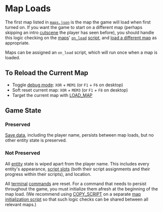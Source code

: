 # Map Loads

The first map listed in [`maps.json`](../structure/maps.json) is the map the game will load when first turned on. If you want the game to start on a different map (perhaps skipping an intro [cutscene](../techniques/cutscenes) the player has seen before), you should handle this logic checking on the [maps](../maps)' [`on_load`](../scripts/on_load) [script](../scripts), and [load a different map](../actions/LOAD_MAP) as appropriate.

Maps can be assigned an `on_load` script, which will run once when a map is loaded.

## To Reload the Current Map

- Toggle [debug mode](../debug_tools.md#debug-mode): `XOR` + `MEM1` (or `F1` + `F6` on desktop)
- Soft reset current map: `XOR` + `MEM3` (or `F1` + `F8` on desktop)
- Target the current map with [LOAD_MAP](../actions/LOAD_MAP)

## Game State

### Preserved

[Save data](../scripts/save_data), including the player name, persists between map loads, but no other entity state is preserved.

### Not Preserved

All [entity](../entities) state is wiped apart from the player name. This includes every entity's appearance, [script slots](../scripts/script_slots) (both their script assignments and their progress within their scripts), and location.

All [terminal](../terminal.md) [commands](../commands.md) are reset. For a command that needs to persist throughout the game, you must initialize them afresh at the beginning of the map load. (We recommend using [COPY_SCRIPT](../actions/COPY_SCRIPT) on a separate [map initialization script](../techniques/map_initialization_scripts) so that such logic checks can be shared between all relevant maps.)
